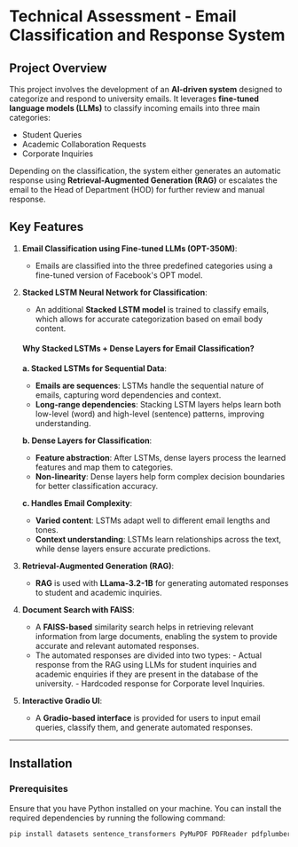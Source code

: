 # Technical Assessment - Email Classification and Response System
## Project Overview

This project involves the development of an **AI-driven system** designed to categorize and respond to university emails. It leverages **fine-tuned language models (LLMs)** to classify incoming emails into three main categories:

- Student Queries
- Academic Collaboration Requests
- Corporate Inquiries

Depending on the classification, the system either generates an automatic response using **Retrieval-Augmented Generation (RAG)** or escalates the email to the Head of Department (HOD) for further review and manual response.


## Key Features

1. **Email Classification using Fine-tuned LLMs (OPT-350M)**:
    - Emails are classified into the three predefined categories using a fine-tuned version of Facebook's OPT model.
  
2. **Stacked LSTM Neural Network for Classification**:
    - An additional **Stacked LSTM model** is trained to classify emails, which allows for accurate categorization based on email body content.
    #### Why Stacked LSTMs + Dense Layers for Email Classification?

    **a. Stacked LSTMs for Sequential Data**:
    - **Emails are sequences**: LSTMs handle the sequential nature of emails, capturing word dependencies and context.
    - **Long-range dependencies**: Stacking LSTM layers helps learn both low-level (word) and high-level (sentence) patterns, improving understanding.
    
    **b. Dense Layers for Classification**:
    - **Feature abstraction**: After LSTMs, dense layers process the learned features and map them to categories.
    - **Non-linearity**: Dense layers help form complex decision boundaries for better classification accuracy.
    
    **c. Handles Email Complexity**:
    - **Varied content**: LSTMs adapt well to different email lengths and tones.
    - **Context understanding**: LSTMs learn relationships across the text, while dense layers ensure accurate predictions.


3. **Retrieval-Augmented Generation (RAG)**:
    - **RAG** is used with **LLama-3.2-1B** for generating automated responses to student and academic inquiries.
  
4. **Document Search with FAISS**:
    - A **FAISS-based** similarity search helps in retrieving relevant information from large documents, enabling the system to provide accurate and relevant automated responses.
    - The automated responses are divided into two types:
          - Actual response from the RAG using LLMs for student inquiries and academic enquiries if they are present in the database of the university.
          - Hardcoded response for Corporate level Inquiries. 

5. **Interactive Gradio UI**:
    - A **Gradio-based interface** is provided for users to input email queries, classify them, and generate automated responses.

---

## Installation

### Prerequisites

Ensure that you have Python installed on your machine. You can install the required dependencies by running the following command:

```bash
pip install datasets sentence_transformers PyMuPDF PDFReader pdfplumber faiss-cpu --no-cache langchain pypdf langchain-community streamlit huggingface_hub gradio -U
